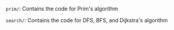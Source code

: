 `prim/`: Contains the code for Prim's algorithm

`search/`: Contains the code for DFS, BFS, and Dijkstra's algorithm
